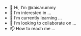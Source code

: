 - 👋 Hi, I’m @raisarummy
- 👀 I’m interested in ...
- 🌱 I’m currently learning ...
- 💞️ I’m looking to collaborate on ...
- 📫 How to reach me ...

<!---
raisarummy/raisarummy is a ✨ special ✨ repository because its `README.md` (this file) appears on your GitHub profile.
You can click the Preview link to take a look at your changes.
--->
